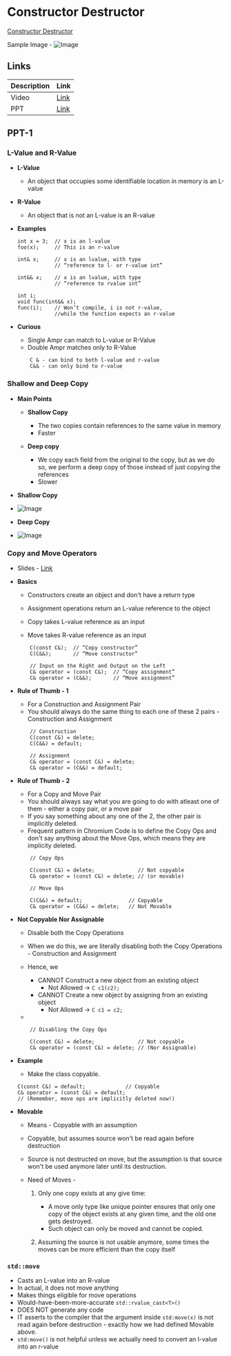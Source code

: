 # Constructor Destructor

[Constructor Destructor](./docs/Constructor%20Destructor.pdf)

Sample Image - ![Image](https://drive.google.com/uc?id=)

## Links

| Description | Link                                                                                                                                                              |
| ----------- | ----------------------------------------------------------------------------------------------------------------------------------------------------------------- |
| Video       | [Link](https://www.youtube.com/watch?v=ZoMkfOK-xKM )                                                                                                              |
| PPT         | [Link](https://docs.google.com/presentation/d/1aW5UvMqr7nIeWDMVlXh0It4pit8MBMlwfp1OcgwH9Zg/edit?resourcekey=0-w-NXIU6M8dxTngKHJxPOgw#slide=id.gd01c13137e_0_202 ) |
  
## PPT-1

### L-Value and R-Value

*   **L-Value**
    *   An object that occupies some identifiable location in memory is an L-value
  
*   **R-Value**
    *   An object that is not an L-value is an R-value

*   **Examples**

    ```
    int x = 3;  // x is an l-value
    foo(x);     // This is an r-value

    int& x;     // x is an lvalue, with type
                // “reference to l- or r-value int”

    int&& x;    // x is an lvalue, with type
                // “reference to rvalue int”

    int i;
    void func(int&& x);
    func(i);    // Won’t compile, i is not r-value, 
                //while the function expects an r-value
    ```

*   **Curious**
  
    *   Single Ampr can match to L-value or R-Value
    *   Double Ampr matches only to R-Value
  
    ```
        C & - can bind to both l-value and r-value
        C&& - can only bind to r-value
    ```

### Shallow and Deep Copy

*   **Main Points**

    *   **Shallow Copy**
        *   The two copies contain references to the same value in memory
        *   Faster
  
    *   **Deep copy**
        *   We copy each field from the original to the copy, but as we do so, we perform a deep copy of those instead of just copying the references
        *   Slower

*   **Shallow Copy**
*   ![Image](https://drive.google.com/uc?id=1Yg5QfEG_MX7TxkphsSORP68goeTn4wmK)

*   **Deep Copy**
*   ![Image](https://drive.google.com/uc?id=1jZxRBJJ4DUq_0BIXnQ0i-FAzSWuZzt0a)


### Copy and Move Operators

* Slides -  [Link](https://docs.google.com/presentation/d/1aW5UvMqr7nIeWDMVlXh0It4pit8MBMlwfp1OcgwH9Zg/edit?resourcekey=0-w-NXIU6M8dxTngKHJxPOgw#slide=id.gd01c13137e_2_38)

*  **Basics** 

    *   Constructors create an object and don't have a return type
    *   Assignment operations return an L-value reference to the object
  
    *   Copy takes L-value reference as an input
    *   Move takes R-value reference as an input

  
    ```
        C(const C&);  // “Copy constructor”
        C(C&&);       // “Move constructor”

        // Input on the Right and Output on the Left
        C& operator = (const C&);  // “Copy assignment”
        C& operator = (C&&);       // “Move assignment”
    ```

*   **Rule of Thumb - 1**
  
    *   For a Construction and Assignment Pair
    *   You should always do the same thing to each one of these 2 pairs - Construction and Assignment

    ```
        // Construction
        C(const C&) = delete;
        C(C&&) = default;
        
        // Assignment
        C& operator = (const C&) = delete;
        C& operator = (C&&) = default;

    ```

*   **Rule of Thumb - 2** 
 
    *   For a Copy and Move Pair
    *   You should always say what you are going to do with atleast one of them - either a copy pair, or a move pair
    *   If you say something about any one of the 2, the other pair is implicitly deleted.
    *   Frequent pattern in Chromium Code is to define the Copy Ops and don't say anything about the Move Ops, which means they are implicity deleted. 

    ```
        // Copy Ops

        C(const C&) = delete;              // Not copyable
        C& operator = (const C&) = delete; // (or movable)
    ```

    ```
        // Move Ops

        C(C&&) = default;               // Copyable
        C& operator = (C&&) = delete;   // Not Movable
    ```

*   **Not Copyable Nor Assignable**

    *  Disable both the Copy Operations
    *  When we do this, we are literally disabling both the Copy Operations - Construction and Assignment
    *  Hence, we
       *  CANNOT Construct a new object from an existing object
            *   Not Allowed -> `C c1(c2);`
       *  CANNOT Create a new object by assigning from an existing object
            *   Not Allowed -> `C c1 = c2;`

    *   
    ```
        // Disabling the Copy Ops

        C(const C&) = delete;              // Not copyable
        C& operator = (const C&) = delete; // (Nor Assignable)
    ```

*   **Example**
    *   Make the class copyable.

    ```
    C(const C&) = default;             // Copyable
    C& operator = (const C&) = default;
    // (Remember, move ops are implicitly deleted now!)
    ```

*   **Movable**
    *   Means - Copyable with an assumption
    *   Copyable, but assumes source won't be read again before destruction
    *   Source is not destructed on move, but the assumption is that source won't be used anymore later until its destruction. 
  
    *   Need of Moves - 

        1. Only one copy exists at any give time:
           *   A move only type like unique pointer ensures that only one copy of the object exists at any given time, and the old one gets destroyed. 
           *   Such object can only be moved and cannot be copied. 

        2.    Assuming the source is not usable anymore, some times the moves can be more efficient than the copy itself


### `std::move`
    
*   Casts an L-value into an R-value
*   In actual, it does not move anything
*   Makes things eligible for move operations
*   Would-have-been-more-accurate `std::rvalue_cast<T>()`
*   DOES NOT generate any code
*   IT asserts to the compiler that the argument inside `std:move(x)` is not read again before destruction - exactly how we had defined Movable above.
*   `std:move()` is not helpful unless we actually need to convert an l-value into an r-value

